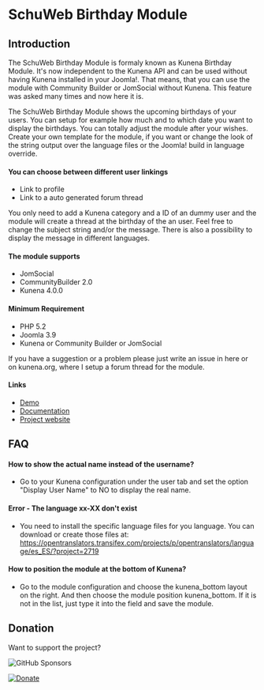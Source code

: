 # SchuWeb Birthday Module #
## Introduction ##
The SchuWeb Birthday Module is formaly known as Kunena Birthday Module. It's now independent to the Kunena API and can be used without having Kunena installed in your Joomla!. That means, that you can use the module with Community Builder or JomSocial without Kunena. This feature was asked many times and now here it is.

The SchuWeb Birthday Module shows the upcoming birthdays of your users. You can setup for example how much and to which date you want to display the birthdays. You can totally adjust the module after your wishes. Create your own template for the module, if you want or change the look of the string output over the language files or the Joomla! build in language override.

#### You can choose between different user linkings ####
- Link to profile
- Link to a auto generated forum thread

You only need to add a Kunena category and a ID of an dummy user and the module will create a thread at the birthday of the an user. Feel free to change the subject string and/or the message. There is also a possibility to display the message in different languages.

#### The module supports ####
- JomSocial
- CommunityBuilder 2.0
- Kunena 4.0.0

#### Minimum Requirement ####
- PHP 5.2
- Joomla 3.9
- Kunena or Community Builder or JomSocial

If you have a suggestion or a problem please just write an issue in here or on kunena.org, where I setup a forum thread for the module.

#### Links
- [Demo](https://demo.schultschik.com/)
- [Documentation](https://extensions.schultschik.com/documentation/schuweb-birthday-module)
- [Project website](https://extensions.schultschik.com/schuweb-birthday-module)

## FAQ ##

#### How to show the actual name instead of the username? ####
- Go to your Kunena configuration under the user tab and set the option "Display User Name" to NO to display the real name.

#### Error - The language xx-XX don't exist ####
- You need to install the specific language files for you language. You can download or create those files at: https://opentranslators.transifex.com/projects/p/opentranslators/language/es_ES/?project=2719

#### How to position the module at the bottom of Kunena? ####
- Go to the module configuration and choose the kunena_bottom layout on the right. And then choose the module position kunena_bottom. If it is not in the list, just type it into the field and save the module.

## Donation
Want to support the project? 

![GitHub Sponsors](https://img.shields.io/github/sponsors/svanschu?style=social)

[![Donate](https://img.shields.io/badge/Donate-PayPal-green)](https://paypal.me/SchuWeb?locale.x=de_DE)

